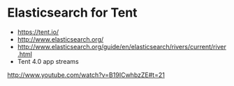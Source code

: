 # Elasticsearch for Tent

- https://tent.io/
- http://www.elasticsearch.org/
- http://www.elasticsearch.org/guide/en/elasticsearch/rivers/current/river.html
- Tent 4.0 app streams

http://www.youtube.com/watch?v=B19ICwhbzZE#t=21
